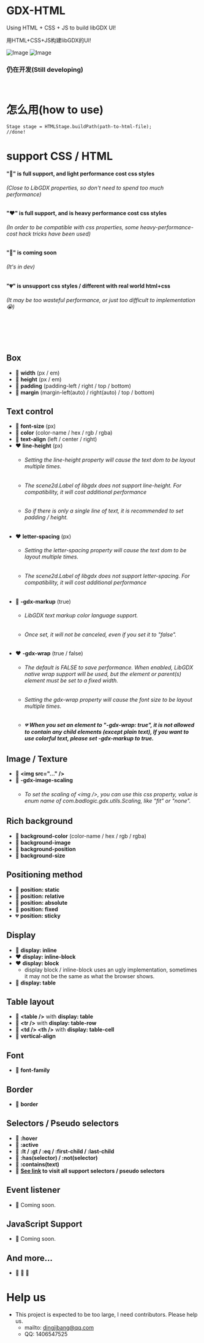 # GDX-HTML

Using HTML + CSS + JS to build libGDX UI!

用HTML+CSS+JS构建libGDX的UI!

![Image](https://raw.githubusercontent.com/dingjibang/GDX-HTML/master/readme/show2.png)
![Image](https://raw.githubusercontent.com/dingjibang/GDX-HTML/master/readme/show1.png)


### 仍在开发(Still developing)

<br>

# 怎么用(how to use)

    Stage stage = HTMLStage.buildPath(path-to-html-file);
    //done!

# support CSS / HTML

#### ":green_heart:" is full support, and light performance cost css styles
###### (Close to LibGDX properties, so don't need to spend too much performance)
#### ":heart:" is full support, and is heavy performance cost css styles
###### (In order to be compatible with css properties, some heavy-performance-cost hack tricks have been used)
#### ":blue_heart:" is coming soon
###### (It's in dev)
#### ":broken_heart:" is unsupport css styles / different with real world html+css
###### (It may be too wasteful performance, or just too difficult to implementation :sob:)
<br>
<br>
<br>

## Box
- :green_heart: **width** (px / em)
- :green_heart: **height** (px / em)
- :green_heart: **padding** (padding-left / right / top / bottom)
- :green_heart: **margin** (margin-left(auto) / right(auto) / top / bottom)

## Text control
- :green_heart: **font-size** (px)
- :green_heart: **color** (color-name / hex / rgb / rgba)
- :green_heart: **text-align** (left / center / right)
- :heart: **line-height** (px)
   - ###### Setting the line-height property will cause the text dom to be layout multiple times.
   - ###### The scene2d.Label of libgdx does not support line-height. For compatibility, it will cost additional performance
   - ###### So if there is only a single line of text, it is recommended to set padding / height.  
- :heart: **letter-spacing** (px)
	- ###### Setting the letter-spacing property will cause the text dom to be layout multiple times.
	- ###### The scene2d.Label of libgdx does not support letter-spacing. For compatibility, it will cost additional performance
- :green_heart: **-gdx-markup** (true)
	- ###### LibGDX text markup color language support.
    - ###### Once set, it will not be canceled, even if you set it to "false".
- :heart: **-gdx-wrap** (true / false)
	- ###### The default is FALSE to save performance. When enabled, LibGDX native wrap support will be used, but the element or parent(s) element must be set to a fixed width.
    - ###### Setting the gdx-wrap property will cause the font size to be layout multiple times. 
    - ###### :broken_heart: **When you set an element to "-gdx-wrap: true", it is not allowed to contain any child elements (except plain text), If you want to use colorful text, please set -gdx-markup to true.**

## Image / Texture
- :green_heart: **&lt;img src="..." /&gt;**
- :green_heart: **-gdx-image-scaling**
	- ###### To set the scaling of &lt;img /&gt;, you can use this css property, value is enum name of com.badlogic.gdx.utils.Scaling, like "fit" or "none".

## Rich background
- :green_heart: **background-color** (color-name / hex / rgb / rgba)
- :blue_heart: **background-image**
- :blue_heart: **background-position**
- :blue_heart: **background-size**

## Positioning method
- :green_heart: **position: static**
- :blue_heart: **position: relative**
- :blue_heart: **position: absolute**
- :blue_heart: **position: fixed**
- :broken_heart: **position: sticky**

## Display
- :green_heart: **display: inline**
- :heart: **display: inline-block**
- :heart: **display: block**
	- display block / inline-block uses an ugly implementation, sometimes it may not be the same as what the browser shows.
- :blue_heart: **display: table**

## Table layout
- :blue_heart: **&lt;table /&gt;** with **display: table**
- :blue_heart: **&lt;tr /&gt;** with **display: table-row**
- :blue_heart: **&lt;td /&gt; &lt;th /&gt;** with **display: table-cell**
- :blue_heart: **vertical-align**

## Font
- :blue_heart: **font-family**

## Border
- :blue_heart: **border**

## Selectors / Pseudo selectors
- :blue_heart: **:hover**
- :blue_heart: **:active**
- :green_heart: **:lt / :gt / :eq / :first-child / :last-child**
- :green_heart: **:has(selector) / :not(selector)**
- :green_heart: **:contains(text)**
- :green_heart: **[See link](https://jsoup.org/apidocs/org/jsoup/select/Selector.html) to visit all support selectors / pseudo selectors**

## Event listener
- :blue_heart: Coming soon.

## JavaScript Support
- :blue_heart: Coming soon.


## And more...
- :green_heart: :green_heart: :green_heart:

# Help us
- This project is expected to be too large, I need contributors. Please help us.
	- mailto: dingjibang@qq.com
	- QQ: 1406547525
